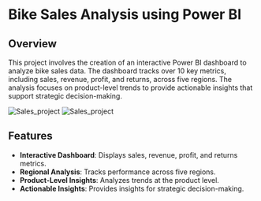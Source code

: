 # Bike Sales Analysis using Power BI

## Overview
This project involves the creation of an interactive Power BI dashboard to analyze bike sales data. The dashboard tracks over 10 key metrics, including sales, revenue, profit, and returns, across five regions. The analysis focuses on product-level trends to provide actionable insights that support strategic decision-making.

![Sales_project](https://github.com/chaitanyasingh7/Bike-Sales-Analysis-Project/blob/main/executive-dashboard.png)
![Sales_project](https://github.com/chaitanyasingh7/Bike-Sales-Analysis-Project/blob/main/executive-dashboard.png)
## Features
- **Interactive Dashboard**: Displays sales, revenue, profit, and returns metrics.
- **Regional Analysis**: Tracks performance across five regions.
- **Product-Level Insights**: Analyzes trends at the product level.
- **Actionable Insights**: Provides insights for strategic decision-making.

